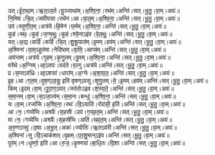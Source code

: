 

  
उत्।ई॒रा॒था॒म्।ऋ॒त॒ऽय॒ते।यु॒ञ्जाथा॑म्।अ॒श्वि॒ना॒।रथ॑म्।अन्ति॑।सत्।भू॒तु॒।वा॒म्।अवः॑॥  
नि॒मिषः॑।चि॒त्।जवी॑यसा।रथे॑न।आ।या॒त॒म्।अ॒श्वि॒ना॒।अन्ति॑।सत्।भू॒तु॒।वा॒म्।अवः॑॥  
उप॑।स्तृ॒णी॒त॒म्।अत्र॑ये।हि॒मेन॑।घ॒र्मम्।अ॒श्वि॒ना॒।अन्ति॑।सत्।भू॒तु॒।वा॒म्।अवः॑॥  
कुह॑।स्थः॒।कुह॑।ज॒ग्म॒थुः॒।कुह॑।श्ये॒नाऽइ॑व।पे॒त॒थुः॒।अन्ति॑।सत्।भू॒तु॒।वा॒म्।अवः॑॥  
यत्।अ॒द्य।कर्हि॑।कर्हि॑।चि॒त्।शु॒श्रू॒यात॑म्।इ॒मम्।हव॑म्।अन्ति॑।सत्।भू॒तु॒।वा॒म्।अवः॑॥  
अ॒श्विना॑।या॒म॒ऽहूत॑मा।नेदि॑ष्ठम्।या॒मि॒।आप्य॑म्।अन्ति॑।सत्।भू॒तु॒।वा॒म्।अवः॑॥  
अव॑न्तम्।अत्र॑ये।गृ॒हम्।कृ॒णु॒तम्।यु॒वम्।अ॒श्वि॒ना॒।अन्ति॑।सत्।भू॒तु॒।वा॒म्।अवः॑॥  
वरे॑थे।अ॒ग्निम्।आ॒ऽतपः॑।वद॑ते।व॒ल्गु।अत्र॑ये।अन्ति॑।सत्।भू॒तु॒।वा॒म्।अवः॑॥  
प्र।स॒प्तऽव॑ध्रिः।आ॒ऽशसा॑।धारा॑म्।अ॒ग्नेः।अ॒शा॒य॒त॒।अन्ति॑।सत्।भू॒तु॒।वा॒म्।अवः॑॥  
इ॒ह।आ।ग॒त॒म्।वृ॒ष॒ण्ऽव॒सू॒ इति॑ वृषण्ऽवसू।शृ॒णु॒तम्।मे॒।इ॒मम्।हव॑म्।अन्ति॑।सत्।भू॒तु॒।वा॒म्।अवः॑॥  
किम्।इ॒दम्।वा॒म्।पु॒रा॒ण॒ऽवत्।जर॑तोःऽइव।श॒स्य॒ते॒।अन्ति॑।सत्।भू॒तु॒।वा॒म्।अवः॑॥  
स॒मा॒नम्।वा॒म्।स॒ऽजा॒त्य॑म्।स॒मा॒नः।बन्धुः॑।अ॒श्वि॒ना॒।अन्ति॑।सत्।भू॒तु॒।वा॒म्।अवः॑॥  
यः।वा॒म्।रजां॑सि।अ॒श्वि॒ना॒।रथः॑।वि॒ऽयाति॑।रोद॑सी॒ इति॑।अन्ति॑।सत्।भू॒तु॒।वा॒म्।अवः॑॥  
आ।नः॒।गव्ये॑भिः।अश्व्यैः॑।स॒हस्रैः॑।उप॑।ग॒च्छ॒त॒म्।अन्ति॑।सत्।भू॒तु॒।वा॒म्।अवः॑॥  
मा।नः॒।गव्ये॑भिः।अश्व्यैः॑।स॒हस्रे॑भिः।अति॑।ख्य॒त॒म्।अन्ति॑।सत्।भू॒तु॒।वा॒म्।अवः॑॥  
अ॒रु॒णऽप्सुः॑।उ॒षाः।अ॒भू॒त्।अकः॑।ज्योतिः॑।ऋ॒तऽव॑री।अन्ति॑।सत्।भू॒तु॒।वा॒म्।अवः॑॥  
अ॒श्विना॑।सु।वि॒ऽचाक॑शत्।वृ॒क्षम्।प॒र॒शु॒मान्ऽइ॑व।अन्ति॑।सत्।भू॒तु॒।वा॒म्।अवः॑॥  
पुर॑म्।न।धृ॒ष्णो॒ इति॑।आ।रु॒ज॒।कृ॒ष्णया॑।बा॒धि॒तः।वि॒शा।अन्ति॑।सत्।भू॒तु॒।वा॒म्।अवः॑॥  
